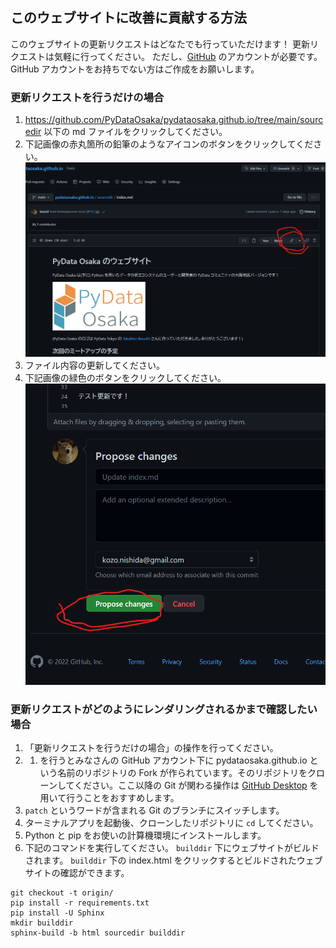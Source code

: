 ## このウェブサイトに改善に貢献する方法

このウェブサイトの更新リクエストはどなたでも行っていただけます！
更新リクエストは気軽に行ってください。
ただし、[GitHub](https://github.com) のアカウントが必要です。
GitHub アカウントをお持ちでない方はご作成をお願いします。

### 更新リクエストを行うだけの場合

1. https://github.com/PyDataOsaka/pydataosaka.github.io/tree/main/sourcedir 以下の md ファイルをクリックしてください。
2. 下記画像の赤丸箇所の鉛筆のようなアイコンのボタンをクリックしてください。 ![](edit_button.png)
3. ファイル内容の更新してください。
4. 下記画像の緑色のボタンをクリックしてください。 ![](propose_changes.png)

### 更新リクエストがどのようにレンダリングされるかまで確認したい場合

1. 「更新リクエストを行うだけの場合」の操作を行ってください。
2. 1. を行うとみなさんの GitHub アカウント下に pydataosaka.github.io という名前のリポジトリの Fork が作られています。そのリポジトリをクローンしてください。ここ以降の Git が関わる操作は [GitHub Desktop](https://desktop.github.com/) を用いて行うことをおすすめします。
3. `patch` というワードが含まれる Git のブランチにスイッチします。
4. ターミナルアプリを起動後、クローンしたリポジトリに `cd` してください。
5. Python と pip をお使いの計算機環境にインストールします。
6. 下記のコマンドを実行してください。 `builddir` 下にウェブサイトがビルドされます。 `builddir` 下の index.html をクリックするとビルドされたウェブサイトの確認ができます。
  ```
  git checkout -t origin/
  pip install -r requirements.txt
  pip install -U Sphinx
  mkdir builddir
  sphinx-build -b html sourcedir builddir
  ```
